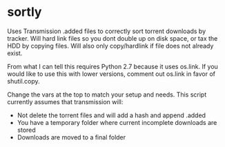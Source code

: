 sortly
======

Uses Transmission .added files to correctly sort torrent downloads by tracker. Will hard link files so you dont double up on disk space, or tax the HDD by copying files. Will also only copy/hardlink if file does not already exist.

From what I can tell this requires Python 2.7 because it uses os.link. If you would like to use this with lower versions, comment out os.link in favor of shutil.copy.

Change the vars at the top to match your setup and needs. This script currently assumes that transmission will:

* Not delete the torrent files and will add a hash and append .added
* You have a temporary folder where current incomplete downloads are stored
* Downloads are moved to a final folder